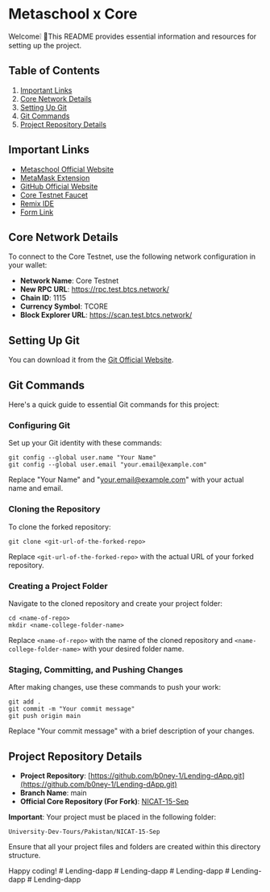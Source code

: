 # Metaschool x Core

Welcome❕ 🚀This README provides essential information and resources for setting up the project.

## Table of Contents

1. [Important Links](#important-links)
2. [Core Network Details](#core-network-details)
3. [Setting Up Git](#setting-up-git)
4. [Git Commands](#git-commands)
5. [Project Repository Details](#project-repository-details)

## Important Links

- [Metaschool Official Website](https://metaschool.so/)
- [MetaMask Extension](https://metamask.io/)
- [GitHub Official Website](https://github.com/)
- [Core Testnet Faucet](https://scan.test.btcs.network/faucet)
- [Remix IDE](https://remix.ethereum.org/)
- [Form Link](https://forms.gle/QYJeoo7hRupCstYX7)

## Core Network Details

To connect to the Core Testnet, use the following network configuration in your wallet:

- **Network Name**: Core Testnet
- **New RPC URL**: https://rpc.test.btcs.network/
- **Chain ID**: 1115
- **Currency Symbol**: TCORE
- **Block Explorer URL**: https://scan.test.btcs.network/

## Setting Up Git

You can download it from the [Git Official Website](https://git-scm.com/download/win).

## Git Commands

Here's a quick guide to essential Git commands for this project:

### Configuring Git

Set up your Git identity with these commands:

```
git config --global user.name "Your Name"
git config --global user.email "your.email@example.com"
```

Replace "Your Name" and "your.email@example.com" with your actual name and email.

### Cloning the Repository

To clone the forked repository:

```
git clone <git-url-of-the-forked-repo>
```

Replace `<git-url-of-the-forked-repo>` with the actual URL of your forked repository.

### Creating a Project Folder

Navigate to the cloned repository and create your project folder:

```
cd <name-of-repo>
mkdir <name-college-folder-name>
```

Replace `<name-of-repo>` with the name of the cloned repository and `<name-college-folder-name>` with your desired folder name.

### Staging, Committing, and Pushing Changes

After making changes, use these commands to push your work:

```
git add .
git commit -m "Your commit message"
git push origin main
```

Replace "Your commit message" with a brief description of your changes.

## Project Repository Details

- **Project Repository**: [https://github.com/b0ney-1/Lending-dApp.git](https://github.com/b0ney-1/Lending-dApp.git)
- **Branch Name**: main
- **Official Core Repository (For Fork)**: [NICAT-15-Sep](https://github.com/coredao-org/Build-On-Core/tree/main)

**Important**: Your project must be placed in the following folder:

```
University-Dev-Tours/Pakistan/NICAT-15-Sep
```

Ensure that all your project files and folders are created within this directory structure.

Happy coding!
#   L e n d i n g - d a p p  
 #   L e n d i n g - d a p p  
 #   L e n d i n g - d a p p  
 #   L e n d i n g - d a p p  
 #   L e n d i n g - d a p p  
 